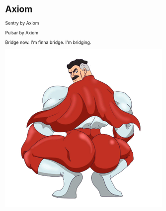 # Axiom

Sentry by Axiom

Pulsar by Axiom

Bridge now. I'm finna bridge. I'm bridging. 

![My Image](areyousure.png)
